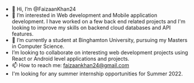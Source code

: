 - 👋 Hi, I’m @FaizaanKhan24
- 👀 I’m interested in Web development and Mobile application development. I have worked on a few back end related projects and I'm looking to improve my skills on backend cloud databases and API features.
- 🌱 I’m currently a student at Binghamton University, pursuing my Masters in Computer Science.
- I’m looking to collaborate on interesting web development projects using React or Android level applications and projects. 
- 📫 How to reach me: faizaankhan24@gmail.com
- I'm looking for any summer internship opportunities for Summer 2022. 

<!---
FaizaanKhan24/FaizaanKhan24 is a ✨ special ✨ repository because its `README.md` (this file) appears on your GitHub profile.
You can click the Preview link to take a look at your changes.
--->
